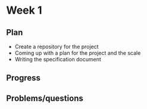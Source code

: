 # Week 1

## Plan
- Create a repository for the project
- Coming up with a plan for the project and the scale
- Writing the specification document

## Progress

## Problems/questions